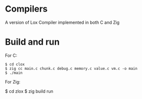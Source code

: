 # Compilers

A version of Lox Compiler implemented in both C and Zig

# Build and run

For C:

```
$ cd clox
$ zig cc main.c chunk.c debug.c memory.c value.c vm.c -o main
$ ./main
```

For Zig:

$ cd zlox
$ zig build run

